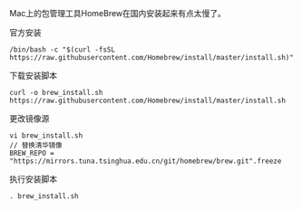 Mac上的包管理工具HomeBrew在国内安装起来有点太慢了。

官方安装

```shell
/bin/bash -c "$(curl -fsSL https://raw.githubusercontent.com/Homebrew/install/master/install.sh)"
```

下载安装脚本

```shell
curl -o brew_install.sh https://raw.githubusercontent.com/Homebrew/install/master/install.sh
```

更改镜像源

```shell
vi brew_install.sh
// 替换清华镜像
BREW_REPO = "https://mirrors.tuna.tsinghua.edu.cn/git/homebrew/brew.git".freeze
```

执行安装脚本

```shell
. brew_install.sh
```

